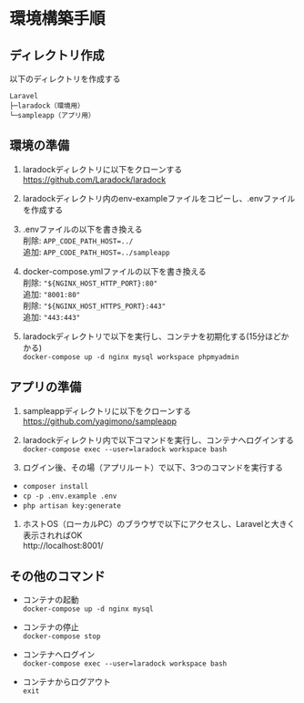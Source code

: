 # 環境構築手順

## ディレクトリ作成

以下のディレクトリを作成する
```
Laravel  
├─laradock（環境用）  
└─sampleapp（アプリ用）
```

## 環境の準備

1. laradockディレクトリに以下をクローンする  
https://github.com/Laradock/laradock

1. laradockディレクトリ内のenv-exampleファイルをコピーし、.envファイルを作成する

1. .envファイルの以下を書き換える  
削除: `APP_CODE_PATH_HOST=../`  
追加: `APP_CODE_PATH_HOST=../sampleapp`

1. docker-compose.ymlファイルの以下を書き換える  
削除: `"${NGINX_HOST_HTTP_PORT}:80"`  
追加: `"8001:80"`  
削除: `"${NGINX_HOST_HTTPS_PORT}:443"`  
追加: `"443:443"`

1. laradockディレクトリで以下を実行し、コンテナを初期化する(15分ほどかかる)  
`docker-compose up -d nginx mysql workspace phpmyadmin`

## アプリの準備

1. sampleappディレクトリに以下をクローンする  
https://github.com/yagimono/sampleapp

1. laradockディレクトリ内で以下コマンドを実行し、コンテナへログインする  
`docker-compose exec --user=laradock workspace bash`

1. ログイン後、その場（アプリルート）で以下、3つのコマンドを実行する 
- `composer install` 
- `cp -p .env.example .env`  
- `php artisan key:generate`  

1. ホストOS（ローカルPC）のブラウザで以下にアクセスし、Laravelと大きく表示されればOK  
   http://localhost:8001/

## その他のコマンド

- コンテナの起動  
`docker-compose up -d nginx mysql`

- コンテナの停止  
`docker-compose stop`

- コンテナへログイン  
`docker-compose exec --user=laradock workspace bash`

- コンテナからログアウト  
`exit`
